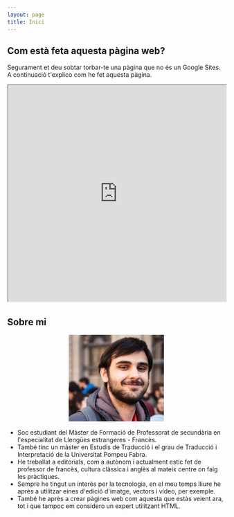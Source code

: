 ```yaml
---
layout: page
title: Inici
---
```

## Com està feta aquesta pàgina web?
Segurament et deu sobtar torbar-te una pàgina que no és un Google Sites. A continuació t'explico com he fet aquesta pàgina.

<iframe src="https://drive.google.com/file/d/1MO2N_PP1A9LSebCujKUMQVNzgouOf6nt/preview" width="100%" height="500" allow="autoplay"></iframe>

## Sobre mi
<div style="text-align: center;">
<img src="assets\jo.jpg" alt="jo" height="200px">
</div>

* Soc estudiant del Màster de Formació de Professorat de secundària en l'especialitat de Llengües estrangeres - Francès.
* També tinc un màster en Estudis de Traducció i el grau de Traducció i Interpretació de la Universitat Pompeu Fabra.
* He treballat a editorials, com a autònom i actualment estic fet de professor de francès, cultura clàssica i anglès al mateix centre on faig les pràctiques.
* Sempre he tingut un interès per la tecnologia, en el meu temps lliure he après a utilitzar eines d'edició d'imatge, vectors i vídeo, per exemple.
* També he après a crear pàgines web com aquesta que estàs veient ara, tot i que tampoc em considero un expert utilitzant HTML.